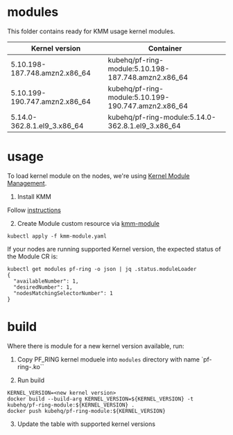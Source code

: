 # modules

This folder contains ready for KMM usage kernel modules.

| Kernel version | Container |
|----------------|-----------|
|5.10.198-187.748.amzn2.x86_64|kubehq/pf-ring-module:5.10.198-187.748.amzn2.x86_64|
|5.10.199-190.747.amzn2.x86_64|kubehq/pf-ring-module:5.10.199-190.747.amzn2.x86_64|
|5.14.0-362.8.1.el9_3.x86_64|kubehq/pf-ring-module:5.14.0-362.8.1.el9_3.x86_64|

# usage

To load kernel module on the nodes, we're using [Kernel Module Management](https://kmm.sigs.k8s.io/).

1. Install KMM

Follow [instructions](https://kmm.sigs.k8s.io/documentation/install/)

2. Create Module custom resource via [kmm-module](kmm-module.yaml)

```
kubectl apply -f kmm-module.yaml
```

If your nodes are running supported Kernel version, the expected status of the Module CR is:
```
kubectl get modules pf-ring -o json | jq .status.moduleLoader
{
  "availableNumber": 1,
  "desiredNumber": 1,
  "nodesMatchingSelectorNumber": 1
}
```

# build

Where there is module for a new kernel version available, run:

1. Copy PF_RING kernel moduele into `modules` directory with name `pf-ring-<kernel version>.ko``

2. Run build

```
KERNEL_VERSION=<new kernel version>
docker build --build-arg KERNEL_VERSION=${KERNEL_VERSION} -t kubehq/pf-ring-module:${KERNEL_VERSION} .
docker push kubehq/pf-ring-module:${KERNEL_VERSION}
```

3. Update the table with supported kernel versions